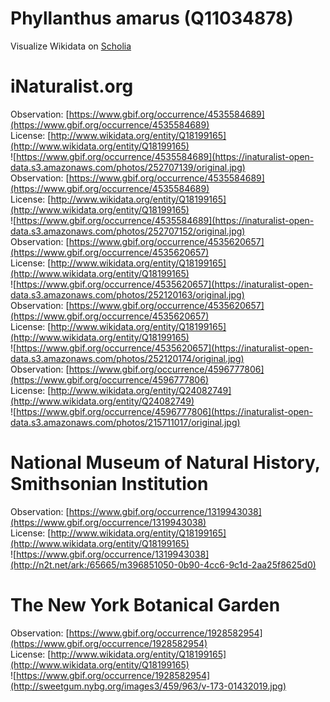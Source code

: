 
Phyllanthus amarus (Q11034878)
==============================
  
Visualize Wikidata on [Scholia](https://scholia.toolforge.org/taxon/Q11034878)
# iNaturalist.org
  
Observation: [https://www.gbif.org/occurrence/4535584689](https://www.gbif.org/occurrence/4535584689)  
License: [http://www.wikidata.org/entity/Q18199165](http://www.wikidata.org/entity/Q18199165)  
![https://www.gbif.org/occurrence/4535584689](https://inaturalist-open-data.s3.amazonaws.com/photos/252707139/original.jpg)  
Observation: [https://www.gbif.org/occurrence/4535584689](https://www.gbif.org/occurrence/4535584689)  
License: [http://www.wikidata.org/entity/Q18199165](http://www.wikidata.org/entity/Q18199165)  
![https://www.gbif.org/occurrence/4535584689](https://inaturalist-open-data.s3.amazonaws.com/photos/252707152/original.jpg)  
Observation: [https://www.gbif.org/occurrence/4535620657](https://www.gbif.org/occurrence/4535620657)  
License: [http://www.wikidata.org/entity/Q18199165](http://www.wikidata.org/entity/Q18199165)  
![https://www.gbif.org/occurrence/4535620657](https://inaturalist-open-data.s3.amazonaws.com/photos/252120163/original.jpg)  
Observation: [https://www.gbif.org/occurrence/4535620657](https://www.gbif.org/occurrence/4535620657)  
License: [http://www.wikidata.org/entity/Q18199165](http://www.wikidata.org/entity/Q18199165)  
![https://www.gbif.org/occurrence/4535620657](https://inaturalist-open-data.s3.amazonaws.com/photos/252120174/original.jpg)  
Observation: [https://www.gbif.org/occurrence/4596777806](https://www.gbif.org/occurrence/4596777806)  
License: [http://www.wikidata.org/entity/Q24082749](http://www.wikidata.org/entity/Q24082749)  
![https://www.gbif.org/occurrence/4596777806](https://inaturalist-open-data.s3.amazonaws.com/photos/215711017/original.jpg)
# National Museum of Natural History, Smithsonian Institution
  
Observation: [https://www.gbif.org/occurrence/1319943038](https://www.gbif.org/occurrence/1319943038)  
License: [http://www.wikidata.org/entity/Q18199165](http://www.wikidata.org/entity/Q18199165)  
![https://www.gbif.org/occurrence/1319943038](http://n2t.net/ark:/65665/m396851050-0b90-4cc6-9c1d-2aa25f8625d0)
# The New York Botanical Garden
  
Observation: [https://www.gbif.org/occurrence/1928582954](https://www.gbif.org/occurrence/1928582954)  
License: [http://www.wikidata.org/entity/Q18199165](http://www.wikidata.org/entity/Q18199165)  
![https://www.gbif.org/occurrence/1928582954](http://sweetgum.nybg.org/images3/459/963/v-173-01432019.jpg)